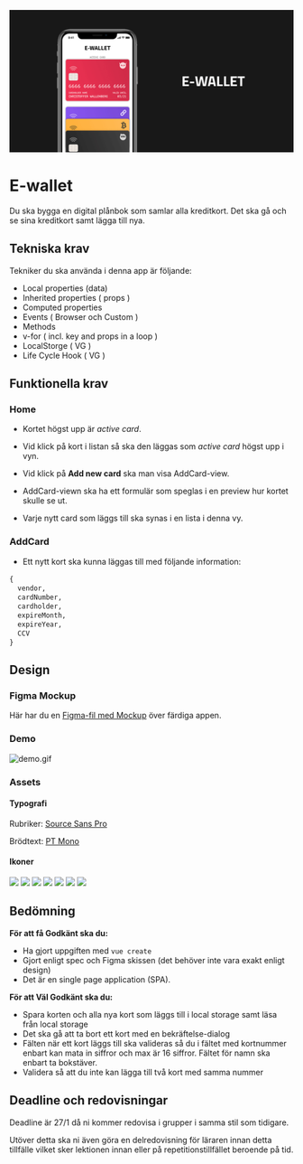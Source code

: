 ![E-Wallet](poster.png)

# E-wallet
Du ska bygga en digital plånbok som samlar alla kreditkort. Det ska gå och se sina kreditkort samt lägga till nya.

## Tekniska krav
Tekniker du ska använda i denna app är följande:

* Local properties (data)
* Inherited properties ( props )
* Computed properties
* Events ( Browser och Custom )
* Methods
* v-for ( incl. key and props in a loop )
* LocalStorge ( VG )
* Life Cycle Hook ( VG )

## Funktionella krav

### Home
* Kortet högst upp är *active card*.

* Vid klick på kort i listan så ska den läggas som *active card* högst upp i vyn.

* Vid klick på **Add new card** ska man visa AddCard-view.

* AddCard-viewn ska ha ett formulär som speglas i en preview hur kortet skulle se ut.

* Varje nytt card som läggs till ska synas i en lista i denna vy.


### AddCard
* Ett nytt kort ska kunna läggas till med följande information: 
```
{
  vendor, 
  cardNumber, 
  cardholder, 
  expireMonth, 
  expireYear, 
  CCV
}
```


## Design

### Figma Mockup
Här har du en [Figma-fil med Mockup](./mockup.fig) över färdiga appen.


### Demo
![demo.gif](demo.gif)

### Assets
#### Typografi
Rubriker: [Source Sans Pro](https://fonts.google.com/specimen/Source+Sans+Pro?query=source+sans)

Brödtext: [PT Mono](https://fonts.google.com/specimen/PT+Mono?query=PT+Mono)

#### Ikoner
![](./assets/bitcoin.svg)
![](./assets/blockchain.svg)
![](./assets/evil.svg)
![](./assets/ninja.svg)
![](./assets/chip.svg)
![](./assets/wifi.svg)
![](./assets/wifi_white.svg)

## Bedömning

**För att få Godkänt ska du:**
* Ha gjort uppgiften med ```vue create```
* Gjort enligt spec och Figma skissen (det behöver inte vara exakt enligt design)
* Det är en single page application (SPA).

**För att Väl Godkänt ska du:**
* Spara korten och alla nya kort som läggs till i local storage samt läsa från local storage
* Det ska gå att ta bort ett kort med en bekräftelse-dialog
* Fälten när ett kort läggs till ska valideras så du i fältet med kortnummer enbart kan mata in siffror och max är 16 siffror. Fältet för namn ska enbart ta bokstäver.
* Validera så att du inte kan lägga till två kort med samma nummer


## Deadline och redovisningar
Deadline är 27/1 då ni kommer redovisa i grupper i samma stil som tidigare.

Utöver detta ska ni även göra en delredovisning för läraren innan detta tillfälle vilket sker lektionen innan eller på repetitionstillfället beroende på tid.

